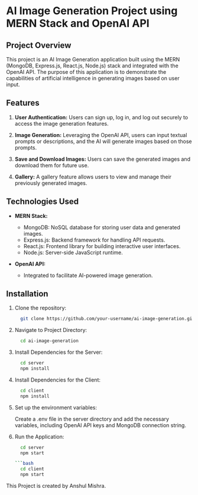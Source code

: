 # AI Image Generation Project using MERN Stack and OpenAI API

## Project Overview

This project is an AI Image Generation application built using the MERN (MongoDB, Express.js, React.js, Node.js) stack and integrated with the OpenAI API. The purpose of this application is to demonstrate the capabilities of artificial intelligence in generating images based on user input.

## Features

1. **User Authentication:** Users can sign up, log in, and log out securely to access the image generation features.

2. **Image Generation:** Leveraging the OpenAI API, users can input textual prompts or descriptions, and the AI will generate images based on those prompts.

3. **Save and Download Images:** Users can save the generated images and download them for future use.

4. **Gallery:** A gallery feature allows users to view and manage their previously generated images.

## Technologies Used

- **MERN Stack:**
  - MongoDB: NoSQL database for storing user data and generated images.
  - Express.js: Backend framework for handling API requests.
  - React.js: Frontend library for building interactive user interfaces.
  - Node.js: Server-side JavaScript runtime.

- **OpenAI API:**
  - Integrated to facilitate AI-powered image generation.

## Installation

1. Clone the repository:

   ```bash
     git clone https://github.com/your-username/ai-image-generation.git

2. Navigate to Project Directory:

   ```bash
     cd ai-image-generation

3. Install Dependencies for the Server:

   ```bash
     cd server
     npm install

4. Install Dependencies for the Client:

   ```bash
     cd client
     npm install

5. Set up the environment variables:

   Create a .env file in the server directory and add the necessary variables, including OpenAI API keys and MongoDB connection string.

6. Run the Application:

   ```bash
     cd server
     npm start

   ```bash
     cd client
     npm start


This Project is created by Anshul Mishra.
